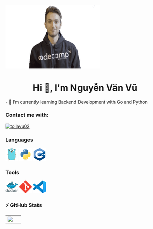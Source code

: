 <div style="margin: auto;">
  <h2> <img src="static/person.gif" width="300" height="200" border-radius="5px"> </img> </h2>
</div>

<h1 align="center">Hi 👋, I'm Nguyễn Văn Vũ</h1>
- 🌱 I’m currently learning Backend Development with Go and Python


<h3 align="left">Contact me with:</h3>
<p align="left">
<a href="https://fb.com/toilavu02" target="blank"><img align="center" src="https://raw.githubusercontent.com/rahuldkjain/github-profile-readme-generator/master/src/images/icons/Social/facebook.svg" alt="toilavu02" height="30" width="40" /></a>
</p>

<h3 align="left">Languages</h3>
<p align="left"> <img src="static/go.svg" alt="cplusplus" width="40" height="40"/>  <img src="static/python.svg" alt="linux" width="40" height="40"/> <img src="static/cplusplus.svg" alt="python" width="40" height="40"/> </p>

<h3 align="left">Tools</h3>
<p align="left"> <img src="static/docker.svg" alt="cplusplus" width="40" height="40"/>  <img src="static/git.svg" alt="linux" width="40" height="40"/> <img src="static/vscode.svg" alt="python" width="40" height="40"/> </p>

### ⚡ GitHub Stats
<table>
<tr>
  <td width="60%">
    <a href="#">
      <img align="center" src="https://github-readme-stats.vercel.app/api?username=nguyenvanvutlv&show_icons=true&theme=vue&include_all_commits=true&hide_border=true" >
    </a>
  </td>
</tr>
<table>